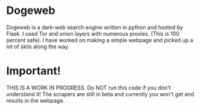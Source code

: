 # Dogeweb
Dogeweb is a dark-web search engine written in python and hosted by Flask. I used Tor and onion layers with numerous proxies. (This is 100 percent safe). I have worked on making a simple webpage and picked up a lot of skils along the way.
# Important!
THIS IS A WORK IN PROGRESS. Do NOT run this code if you don't understand it! The scrapers are still in beta and currently you won't get and results in the webpage.
